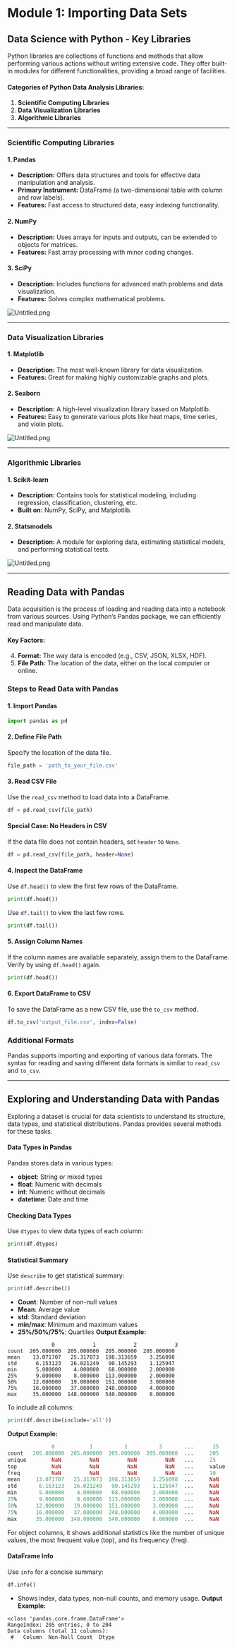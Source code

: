 

# Module 1: Importing Data Sets
## Data Science with Python - Key Libraries
Python libraries are collections of functions and methods that allow performing various actions without writing extensive code. They offer built-in modules for different functionalities, providing a broad range of facilities.
#### Categories of Python Data Analysis Libraries:
1. **Scientific Computing Libraries**
2. **Data Visualization Libraries**
3. **Algorithmic Libraries**

___
### Scientific Computing Libraries
#### 1. **Pandas**
- **Description:** Offers data structures and tools for effective data manipulation and analysis.
- **Primary Instrument:** DataFrame (a two-dimensional table with column and row labels).
- **Features:** Fast access to structured data, easy indexing functionality.
#### 2. **NumPy**
- **Description:** Uses arrays for inputs and outputs, can be extended to objects for matrices.
- **Features:** Fast array processing with minor coding changes.
#### 3. **SciPy**
- **Description:** Includes functions for advanced math problems and data visualization.
- **Features:** Solves complex mathematical problems.

![Untitled.png](https://prod-files-secure.s3.us-west-2.amazonaws.com/03e82b26-cccb-4906-bb56-adabcbdc0655/997ac361-58a8-4f04-bb0f-79fea4baa761/Untitled.png?X-Amz-Algorithm=AWS4-HMAC-SHA256&X-Amz-Content-Sha256=UNSIGNED-PAYLOAD&X-Amz-Credential=ASIAZI2LB4662FY3BKZF%2F20250206%2Fus-west-2%2Fs3%2Faws4_request&X-Amz-Date=20250206T132104Z&X-Amz-Expires=3600&X-Amz-Security-Token=IQoJb3JpZ2luX2VjEEQaCXVzLXdlc3QtMiJIMEYCIQDPKa7kqCpDxAS0tFuybMVKX%2FCFhCTeQU6p0ETY9VDLMAIhANiUF47RtIS%2Frf3SzkbqVPHwqXbT4wIsb84vqw5rniJ4Kv8DCF0QABoMNjM3NDIzMTgzODA1Igwm6MrknqvWTDqoJ0kq3AOMAtUKLLdRrubHE6CK8wccbWNV8UERGVe4mw7R3mNEePMNd5A4YPZ61VLsYMXohxAliVBbRD6KDvBAd3hpGaLlwTmcPQaDPBbaQLy1bewyY3YtFfDnDR8TUtZU2aFk9k3QwDc0EatqVklKsuUehy4tvkhRhRHmPSiW6utNgLxA2dOjkoEbzXUPD7Fmrr33qj4ncAhAP5aKjEF6A%2FHKEva7CwWUGl8QVQC6krSWWowHPvyhs8OxFQlKqmi5ssmCrcK9leWH144PGHq%2FL0JLkRko7M1MZNByzAkifByRIc%2Bf%2F4S3UEzHfIQrwL%2BjKZAL%2BiqhjWjZFWWfTmGdXYiUu9KJmzQy1yO2CqZoA3jBhk6vBEQiwOj52yzeUYKDg3LSt9qOnkS7ns6J8hdIH37uUna9n01js0zpZR4lEdnPUML8QaUrB0RmzYEZ5NbWrkMtistNoJN%2BVHGFkpPdzPHZ%2BPsnAXmyVsfEdTZ4m9fPWj0ajfQYU2L7rVPn1YvbIOjIbLLdoJc5hJXBvCFbRcjXBUDIKsRxKk6eApoCuKUnh8gWXiuXSTejt70U2MTbRcseAu0sxLE%2Bij2IHHqwhfTiDXwSsWtrP0N4NZD8OTD9iN2WStNL0tL3xIHX3RCg5TCrxJK9BjqkAYtVksP1fl%2FerqsVQ9qR2zSzfB2Z7Tcb2QYHsN9JZdLbVmLRU2EjZEMAxyeaSKWFJYkyVlgCcVDbvXNpx1wC2wNtU%2BvAB%2BzSy7evFx6rPNucRD7Dn%2Be51DfVaBTFOLGpB53IpqELOkmGTnlXebTNNyBh1cmjiq9elhTXpyz7kcNDdEXZQmEHlyqnKo%2BEAosRfT0vmrk%2FKNxdADnRAXO8UEJZS71Z&X-Amz-Signature=f52ddf4bc9e4f83d80a5c5c44993e80821927e3940c592ccb212a44df8fbc195&X-Amz-SignedHeaders=host&x-id=GetObject)
___
### Data Visualization Libraries
#### 1. **Matplotlib**
- **Description:** The most well-known library for data visualization.
- **Features:** Great for making highly customizable graphs and plots.
#### 2. **Seaborn**
- **Description:** A high-level visualization library based on Matplotlib.
- **Features:** Easy to generate various plots like heat maps, time series, and violin plots.

![Untitled.png](https://prod-files-secure.s3.us-west-2.amazonaws.com/03e82b26-cccb-4906-bb56-adabcbdc0655/733d1e42-5a53-4fd8-90c1-3d85254369a6/Untitled.png?X-Amz-Algorithm=AWS4-HMAC-SHA256&X-Amz-Content-Sha256=UNSIGNED-PAYLOAD&X-Amz-Credential=ASIAZI2LB466ZCYDUNUQ%2F20250206%2Fus-west-2%2Fs3%2Faws4_request&X-Amz-Date=20250206T132103Z&X-Amz-Expires=3600&X-Amz-Security-Token=IQoJb3JpZ2luX2VjEEQaCXVzLXdlc3QtMiJHMEUCICzrPOs%2BDvRgb6MlPPY%2F%2Fegp1eCGzAUK8CWQqkPWq%2B3qAiEAzvMg4e%2BpQPl%2F1Ks8qhAxNirIHILUczI7oaCR%2F2Lrt8Eq%2FwMIXRAAGgw2Mzc0MjMxODM4MDUiDHySY7J4K4SDJeH4tyrcA2eAiU%2BYFNbBc37et2BedF2Tce2I9v2%2BL4MnMcFc3Aoc8Ic0JvuTbBHqTKWpc1vCudrfGtQrh%2FbNWpWIp8XC2JZZYqtHVCbi%2BUHC9PHEMvxt16ecX8g6VMbjAM%2B3Pv9IE%2F3CsYQ%2BqTPRdIZlHeKL4DNdtKITVGQrxhNAyEYdD8bulU0X%2FmjP50bF7DN5LIZSaDvoDL9U36MJuld32kCdqz3zOZpcismR4mBTvFG3kPm6dXPZFgPsePVBxl9b8ssZsUAFlkxwwkCh0DpznLURhr7vNbErQ12WROL5aU7MrotI0Tgs5uo1zlICweE3lTQnoCE10X4pw4JxEjNIAOjB8aCyYk1BSFLwh6ByqAYfWDYkczrj4MiE9QXlXYiHx6c2EvfJVIbLQWgST6dR27bMCkFimfSlyTF6kYr%2FQ1LWAN1Bbw8TdZsAynp4F2wOnjnxKtIjGjwyU37EUydozhjmSGoRB0ENkb2rVJb6fuMmm2jEu2HFrXhzXRJHK3jPa1VYpy6MhbMZbhyfVJr8Tgmy23waK9vD%2BML7LYK2dABnEkCxrpoNc5xJ89ftxTR9s2QDDPeHaneT09p6myCVQpkZpLyNpZ8HplzyevVSpt2Gq30GQf62en1rvMNmzowtMPnDkr0GOqUBmvuRdO5ZeKnNkR2mqp39ZZspr%2BOwW2L2JSFEhN%2BBoM7c%2Fo%2Bn%2BQ7xIzQjEjv0cKdgHD%2FBfMRKaQW%2FiTiwA%2BRVhr0IPnKHghNF9KLft6%2BXOkLHzpm3uO0tKuvkcGeIPZfEtOQFczSZhSPV%2BSI5R4Vv91QFSDOM%2BXXWGLCodkIcnx0qGyeWuhWyqeRZuPJRwLSzJPdw4q6jFTBCljZqHHY%2BkU8upoRr&X-Amz-Signature=f08dc5c1e14509fcec023c43f38ec9c3a99eefc87941061c88e92e8ae05d1672&X-Amz-SignedHeaders=host&x-id=GetObject)
___
### Algorithmic Libraries
#### 1. **Scikit-learn**
- **Description:** Contains tools for statistical modeling, including regression, classification, clustering, etc.
- **Built on:** NumPy, SciPy, and Matplotlib.
#### 2. **Statsmodels**
- **Description:** A module for exploring data, estimating statistical models, and performing statistical tests.

![Untitled.png](https://prod-files-secure.s3.us-west-2.amazonaws.com/03e82b26-cccb-4906-bb56-adabcbdc0655/c62885f5-417d-4179-834f-d68f8f2bdf39/Untitled.png?X-Amz-Algorithm=AWS4-HMAC-SHA256&X-Amz-Content-Sha256=UNSIGNED-PAYLOAD&X-Amz-Credential=ASIAZI2LB466ZCYDUNUQ%2F20250206%2Fus-west-2%2Fs3%2Faws4_request&X-Amz-Date=20250206T132103Z&X-Amz-Expires=3600&X-Amz-Security-Token=IQoJb3JpZ2luX2VjEEQaCXVzLXdlc3QtMiJHMEUCICzrPOs%2BDvRgb6MlPPY%2F%2Fegp1eCGzAUK8CWQqkPWq%2B3qAiEAzvMg4e%2BpQPl%2F1Ks8qhAxNirIHILUczI7oaCR%2F2Lrt8Eq%2FwMIXRAAGgw2Mzc0MjMxODM4MDUiDHySY7J4K4SDJeH4tyrcA2eAiU%2BYFNbBc37et2BedF2Tce2I9v2%2BL4MnMcFc3Aoc8Ic0JvuTbBHqTKWpc1vCudrfGtQrh%2FbNWpWIp8XC2JZZYqtHVCbi%2BUHC9PHEMvxt16ecX8g6VMbjAM%2B3Pv9IE%2F3CsYQ%2BqTPRdIZlHeKL4DNdtKITVGQrxhNAyEYdD8bulU0X%2FmjP50bF7DN5LIZSaDvoDL9U36MJuld32kCdqz3zOZpcismR4mBTvFG3kPm6dXPZFgPsePVBxl9b8ssZsUAFlkxwwkCh0DpznLURhr7vNbErQ12WROL5aU7MrotI0Tgs5uo1zlICweE3lTQnoCE10X4pw4JxEjNIAOjB8aCyYk1BSFLwh6ByqAYfWDYkczrj4MiE9QXlXYiHx6c2EvfJVIbLQWgST6dR27bMCkFimfSlyTF6kYr%2FQ1LWAN1Bbw8TdZsAynp4F2wOnjnxKtIjGjwyU37EUydozhjmSGoRB0ENkb2rVJb6fuMmm2jEu2HFrXhzXRJHK3jPa1VYpy6MhbMZbhyfVJr8Tgmy23waK9vD%2BML7LYK2dABnEkCxrpoNc5xJ89ftxTR9s2QDDPeHaneT09p6myCVQpkZpLyNpZ8HplzyevVSpt2Gq30GQf62en1rvMNmzowtMPnDkr0GOqUBmvuRdO5ZeKnNkR2mqp39ZZspr%2BOwW2L2JSFEhN%2BBoM7c%2Fo%2Bn%2BQ7xIzQjEjv0cKdgHD%2FBfMRKaQW%2FiTiwA%2BRVhr0IPnKHghNF9KLft6%2BXOkLHzpm3uO0tKuvkcGeIPZfEtOQFczSZhSPV%2BSI5R4Vv91QFSDOM%2BXXWGLCodkIcnx0qGyeWuhWyqeRZuPJRwLSzJPdw4q6jFTBCljZqHHY%2BkU8upoRr&X-Amz-Signature=be156ead30449cb378eba62b1ca24dfeb26c22c4f7c9d77596da7d9e59f8d756&X-Amz-SignedHeaders=host&x-id=GetObject)
___
## Reading Data with Pandas
Data acquisition is the process of loading and reading data into a notebook from various sources. Using Python’s Pandas package, we can efficiently read and manipulate data.
#### Key Factors:
4. **Format:** The way data is encoded (e.g., CSV, JSON, XLSX, HDF).
5. **File Path:** The location of the data, either on the local computer or online.
### Steps to Read Data with Pandas
#### 1. **Import Pandas**
```python
import pandas as pd
```
#### 2. **Define File Path**
Specify the location of the data file.
```python
file_path = 'path_to_your_file.csv'
```
#### 3. **Read CSV File**
Use the `read_csv` method to load data into a DataFrame.
```python
df = pd.read_csv(file_path)
```
#### Special Case: No Headers in CSV
If the data file does not contain headers, set `header` to `None`.
```python
df = pd.read_csv(file_path, header=None)
```
#### 4. **Inspect the DataFrame**
Use `df.head()` to view the first few rows of the DataFrame.
```python
print(df.head())
```
Use `df.tail()` to view the last few rows.
```python
print(df.tail())
```
#### 5. **Assign Column Names**
If the column names are available separately, assign them to the DataFrame.
Verify by using `df.head()` again.
```python
print(df.head())
```
#### 6. **Export DataFrame to CSV**
To save the DataFrame as a new CSV file, use the `to_csv` method.
```python
df.to_csv('output_file.csv', index=False)
```
### Additional Formats
Pandas supports importing and exporting of various data formats. The syntax for reading and saving different data formats is similar to `read_csv` and `to_csv`.
___
## Exploring and Understanding Data with Pandas
Exploring a dataset is crucial for data scientists to understand its structure, data types, and statistical distributions. Pandas provides several methods for these tasks.
#### Data Types in Pandas
Pandas stores data in various types:
- **object**: String or mixed types
- **float**: Numeric with decimals
- **int**: Numeric without decimals
- **datetime**: Date and time
#### Checking Data Types
Use `dtypes` to view data types of each column:
```python
print(df.dtypes)
```
#### Statistical Summary
Use `describe` to get statistical summary:
```python
print(df.describe())
```
- **Count**: Number of non-null values
- **Mean**: Average value
- **std**: Standard deviation
- **min/max**: Minimum and maximum values
- **25%/50%/75%**: Quartiles
**Output Example:**
```plain text
              0            1            2            3
count  205.000000  205.000000  205.000000  205.000000
mean    13.071707   25.317073  198.313659    3.256098
std      6.153123   26.021249   90.145293    1.125947
min      5.000000    4.000000   68.000000    2.000000
25%      9.000000    8.000000  113.000000    2.000000
50%     12.000000   19.000000  151.000000    3.000000
75%     16.000000   37.000000  248.000000    4.000000
max     35.000000  148.000000  540.000000    8.000000
```
To include all columns:
```python
print(df.describe(include='all'))
```
**Output Example:**
```r
              0           1          2          3       ...      25       26       27
count   205.000000  205.000000  205.000000  205.000000  ...     205      205      205
unique        NaN         NaN         NaN         NaN   ...     25       25       25
top           NaN         NaN         NaN         NaN   ...     value    value    value
freq          NaN         NaN         NaN         NaN   ...     10       10       10
mean     13.071707   25.317073  198.313659    3.256098  ...     NaN      NaN      NaN
std       6.153123   26.021249   90.145293    1.125947  ...     NaN      NaN      NaN
min       5.000000    4.000000   68.000000    2.000000  ...     NaN      NaN      NaN
25%       9.000000    8.000000  113.000000    2.000000  ...     NaN      NaN      NaN
50%      12.000000   19.000000  151.000000    3.000000  ...     NaN      NaN      NaN
75%      16.000000   37.000000  248.000000    4.000000  ...     NaN      NaN      NaN
max      35.000000  148.000000  540.000000    8.000000  ...     NaN      NaN      NaN
```
For object columns, it shows additional statistics like the number of unique values, the most frequent value (top), and its frequency (freq).
#### DataFrame Info
Use `info` for a concise summary:
```python
df.info()
```
- Shows index, data types, non-null counts, and memory usage.
**Output Example:**
```less
<class 'pandas.core.frame.DataFrame'>
RangeIndex: 205 entries, 0 to 204
Data columns (total 11 columns):
 #   Column  Non-Null Count  Dtype
